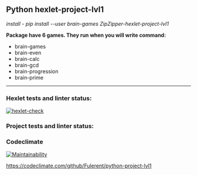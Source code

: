 ## Python hexlet-project-lvl1 

*install - pip install --user brain-games ZipZipper-hexlet-project-lvl1*

**Package have 6 games. They run when you will write command:**
- brain-games
- brain-even
- brain-calc
- brain-gcd
- brain-progression
- brain-prime


___

### Hexlet tests and linter status:
[![hexlet-check](https://github.com/ZipZipper/python-project-lvl1/actions/workflows/hexlet-check.yml/badge.svg)](https://github.com/ZipZipper/python-project-lvl1/actions/workflows/hexlet-check.yml)

### Project tests and linter status:


### Codeclimate
[![Maintainability](https://api.codeclimate.com/v1/badges/5a7443afee9feedfdc9a/maintainability)](https://codeclimate.com/github/ZipZipper/python-project-lvl1/maintainability)







https://codeclimate.com/github/Fulerent/python-project-lvl1